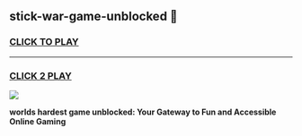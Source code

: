
## stick-war-game-unblocked 👋
<h3>
<a href="https://premium.freeplayer.one?title=stick-war-game-unblocked&ref=14F">CLICK TO PLAY</a></h3>
<hr>

<h3>
<a href="https://premium.freeplayer.one?title=stick-war-game-unblocked&ref=14F">CLICK 2 PLAY</a>
  
</h3>

<a href="https://premium.freeplayer.one?title=stick-war-game-unblocked&ref=12F/"><img src="https://clearcache.store/games.png"></a>


**worlds hardest game unblocked: Your Gateway to Fun and Accessible Online Gaming**
